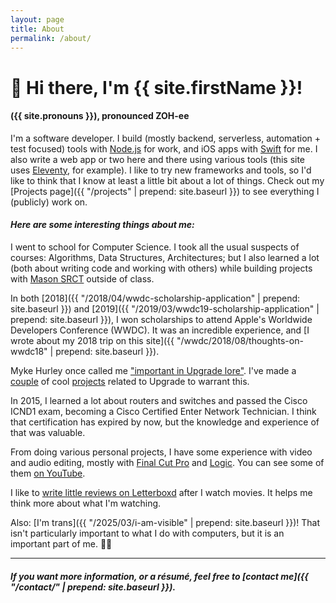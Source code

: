 ```yaml
---
layout: page
title: About
permalink: /about/
---
```


<h1>
👋 Hi there, I'm {{ site.firstName }}!
</h1>

<div class="about-pronouns">
<h4>({{ site.pronouns }}), pronounced ZOH-ee</h4>
</div>

I'm a software developer. I build (mostly backend, serverless, automation + test focused) tools with [Node.js](https://nodejs.org/en/) for work, and iOS apps with [Swift](https://swift.org/) for me. I also write a web app or two here and there using various tools (this site uses [Eleventy](https://www.11ty.dev/), for example). I like to try new frameworks and tools, so I'd like to think that I know at least a little bit about a lot of things. Check out my [Projects page]({{ "/projects" | prepend: site.baseurl }}) to see everything I (publicly) work on.

#### _**Here are some interesting things about me:**_

I went to school for Computer Science. I took all the usual suspects of courses: Algorithms, Data Structures, Architectures; but I also learned a lot (both about writing code and working with others) while building projects with [Mason SRCT](https://github.com/srct) outside of class.

In both [2018]({{ "/2018/04/wwdc-scholarship-application" | prepend: site.baseurl }}) and [2019]({{ "/2019/03/wwdc19-scholarship-application" | prepend: site.baseurl }}), I won scholarships to attend Apple's Worldwide Developers Conference (WWDC). It was an incredible experience, and [I wrote about my 2018 trip on this site]({{ "/wwdc/2018/08/thoughts-on-wwdc18" | prepend: site.baseurl }}).

Myke Hurley once called me ["important in Upgrade lore"](https://overcast.fm/+Fcm-R0sbo/54:08). I've made a [couple](https://upgrade.cards/) of cool [projects](https://upgradies.com/) related to Upgrade to warrant this.

In 2015, I learned a lot about routers and switches and passed the Cisco ICND1 exam, becoming a Cisco Certified Enter Network Technician. I think that certification has expired by now, but the knowledge and experience of that was valuable.

From doing various personal projects, I have some experience with video and audio editing, mostly with [Final Cut Pro](https:/www.apple.com/final-cut-pro/) and [Logic](https://www.apple.com/logic-pro/). You can see some of them [on YouTube](http://youtube.com/@zmknox/).

I like to [write little reviews on Letterboxd](https://letterboxd.com/zmknox/) after I watch movies. It helps me think more about what I'm watching.

Also: [I'm trans]({{ "/2025/03/i-am-visible" | prepend: site.baseurl }})! That isn't particularly important to what I do with computers, but it is an important part of me. 🏳️‍⚧️

---------------------------

##### If you want more information, or a résumé, feel free to [contact me]({{ "/contact/" | prepend: site.baseurl }}).

